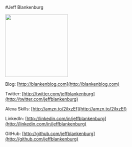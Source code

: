 #Jeff Blankenburg

<img src="https://github.com/jeffblankenburg/alexa/blob/master/start_here/alexa_evangelists/images/jeffblankenburg.jpg" height="200">

Blog: [http://blankenblog.com](http://blankenblog.com)

Twitter: [http://twitter.com/jeffblankenburg](http://twitter.com/jeffblankenburg)

Alexa Skills: [http://amzn.to/2iIxzEf](http://amzn.to/2iIxzEf)

LinkedIn: [http://linkedin.com/in/jeffblankenburg](http://linkedin.com/in/jeffblankenburg)

GitHub: [http://github.com/jeffblankenburg](http://github.com/jeffblankenburg)
